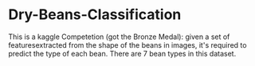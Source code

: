 # Dry-Beans-Classification
This is a kaggle Competetion (got the Bronze Medal): given a set of featuresextracted from the shape of the beans in images,
it's required to predict the type of each bean. There are 7 bean types in this dataset.
